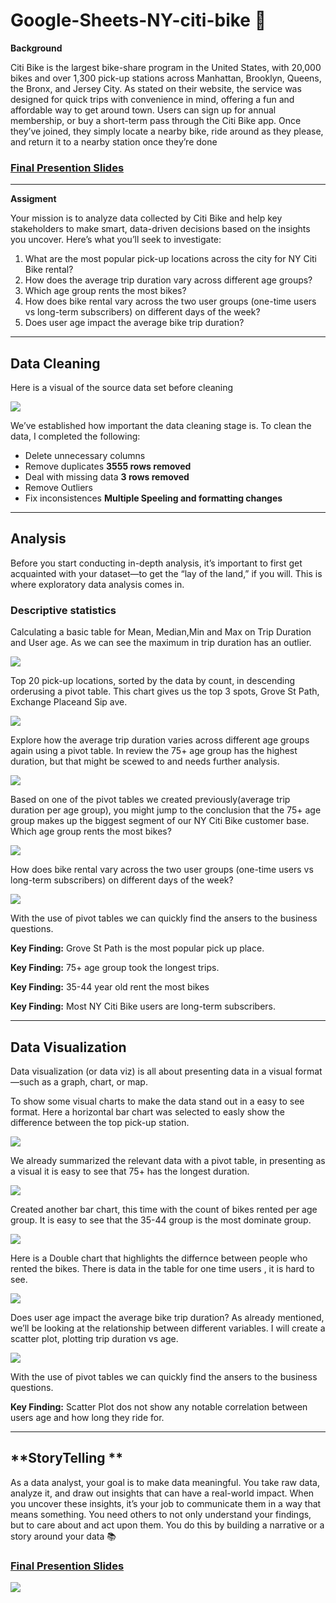 # Google-Sheets-NY-citi-bike 🚴

**Background** 

 Citi Bike is the largest bike-share program in the United States, with 20,000 bikes and over 1,300 pick-up stations across Manhattan, Brooklyn, Queens, the Bronx, and Jersey City. As stated on their website, the service was designed for quick trips with convenience in mind, offering a fun and affordable way to get around town. Users can sign up for annual membership, or buy a short-term pass through the Citi Bike app. Once they’ve joined, they simply locate a nearby bike, ride around as they please, and return it to a nearby station once they’re done 

### [Final Presention Slides](https://github.com/sgreenley/google-sheets-NY-citi-bike/blob/main/NY%20Citi%20Bike%20Analysis.pdf)

***

**Assigment**

Your mission is to analyze data collected by Citi Bike and help key stakeholders to make smart, data-driven decisions based on the insights you uncover. Here’s what you’ll seek to investigate:

 1. What are the most popular pick-up locations across the city for NY Citi Bike rental?
 2. How does the average trip duration vary across different age groups?
 3. Which age group rents the most bikes?
 4. How does bike rental vary across the two user groups (one-time users vs long-term subscribers) on different days of the week?
 5. Does user age impact the average bike trip duration?
***
## **Data Cleaning** 

Here is a visual of the source data set before cleaning 

<image src="https://github.com/sgreenley/google-sheets-NY-citi-bike/blob/main/assets/Ny%20unclean.png" >

We’ve established how important the data cleaning stage is. To clean the data, I completed the following: 
- Delete unnecessary columns 
- Remove duplicates **3555 rows removed** 
- Deal with missing data **3 rows removed** 
- Remove Outliers
- Fix inconsistences **Multiple Speeling and formatting changes**
***

## **Analysis** 
Before you start conducting in-depth analysis, it’s important to first get acquainted with your dataset—to get the “lay of the land,” if you will. This is where exploratory data analysis comes in.

### Descriptive statistics 

Calculating a basic table for Mean, Median,Min and Max on Trip Duration and User age. As we can see the maximum in trip duration has an outlier. 

<image src="https://github.com/sgreenley/google-sheets-NY-citi-bike/blob/main/assets/Desc%20Stat.png" >

Top 20 pick-up locations, sorted by the data by count, in descending orderusing a pivot table. This chart gives us the top 3 spots, Grove St Path, Exchange Placeand Sip ave. 

<image src="https://github.com/sgreenley/google-sheets-NY-citi-bike/blob/main/assets/Desc%20Count.png" >

Explore how the average trip duration varies across different age groups again using a pivot table. In review the 75+ age group has the highest duration, but that might be scewed to and needs further analysis. 

<image src="https://github.com/sgreenley/google-sheets-NY-citi-bike/blob/main/assets/Desc%20Dur.png" >

Based on one of the pivot tables we created previously(average trip duration per age group), you might jump to the conclusion that the 75+ age group makes up the biggest segment of our NY Citi Bike customer base. Which age group rents the most bikes? 

<image src="https://github.com/sgreenley/google-sheets-NY-citi-bike/blob/main/assets/Desc%20Most.png" >

How does bike rental vary across the two user groups (one-time users vs long-term subscribers) on different days of the week? 

<image src="https://github.com/sgreenley/google-sheets-NY-citi-bike/blob/main/assets/Desc%20Sub.png" >

With the use of pivot tables we can quickly find the ansers to the business questions.

**Key Finding:** Grove St Path is the most popular pick up place.

**Key Finding:** 75+ age group took the longest trips.

**Key Finding:**  35-44 year old rent the most bikes

**Key Finding:**  Most NY Citi Bike users are long-term subscribers. 
***
## **Data Visualization**

Data visualization (or data viz) is all about presenting data in a visual format—such as a graph, chart, or map.

To show some visual charts to make the data stand out in a easy to see format. Here a horizontal bar chart was selected to easly show the difference between the top pick-up station. 

<image src="https://github.com/sgreenley/google-sheets-NY-citi-bike/blob/main/assets/Graph%20top%20.png" >

We already summarized the relevant data with a pivot table, in presenting as a visual it is easy to see that 75+ has the longest duration. 

<image src="https://github.com/sgreenley/google-sheets-NY-citi-bike/blob/main/assets/Graph%20Dur.png" >

 Created another bar chart, this time with the count of bikes rented per age group. It is easy to see that the 35-44 group is the most dominate group. 

 <image src="https://github.com/sgreenley/google-sheets-NY-citi-bike/blob/main/assets/Graph%20Num.png" >

 Here is a Double chart that highlights the differnce between people who rented the bikes. There is data in the table for one time users , it is hard to see. 

 <image src="https://github.com/sgreenley/google-sheets-NY-citi-bike/blob/main/assets/Graph%20Rent.png" >

Does user age impact the average bike trip duration? As already mentioned, we’ll be looking at the relationship between different variables. I will create a scatter plot, plotting trip duration vs age. 

<image src="https://github.com/sgreenley/google-sheets-NY-citi-bike/blob/main/assets/Gaph%20Scat.png" >

With the use of pivot tables we can quickly find the ansers to the business questions.

**Key Finding:** Scatter Plot dos not show any notable correlation between users age and how long they ride for. 
***

## **StoryTelling **

As a data analyst, your goal is to make data meaningful. You take raw data, analyze it, and draw out insights that can have a real-world impact. When you uncover these insights, it’s your job to communicate them in a way that means something. You need others to not only understand your findings, but to care about and act upon them. You do this by building a narrative or a story around your data 📚


### [Final Presention Slides](https://github.com/sgreenley/google-sheets-NY-citi-bike/blob/main/NY%20Citi%20Bike%20Analysis.pdf)

<image src="https://github.com/sgreenley/google-sheets-NY-citi-bike/blob/main/assets/Storry%20Telling.png" >
